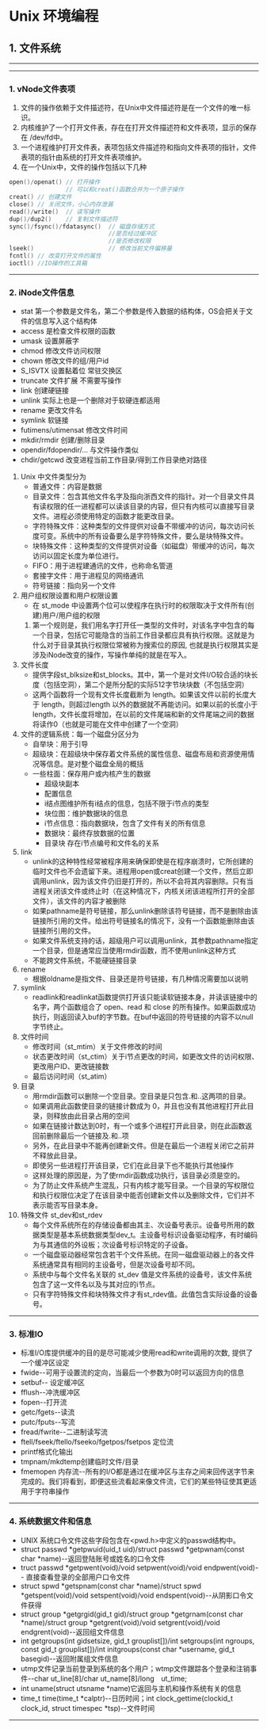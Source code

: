 # Unix 环境编程

## 1. 文件系统
---
---
### 1. vNode文件表项
1. 文件的操作依赖于文件描述符，在Unix中文件描述符是在一个文件的唯一标识。
2. 内核维护了一个打开文件表，存在在打开文件描述符和文件表项，显示的保存在 /dev/fd中。
3. 一个进程维护打开文件表，表项包括文件描述符和指向文件表项的指针，文件表项的指针由系统的打开文件表项维护。
4. 在一个Unix中，文件的操作包括以下几种
```c++
open()/openat() // 打开操作
                // 可以和creat()函数合并为一个原子操作
creat() // 创建文件
close() // 关闭文件，小心内存泄漏
read()/write()  // 读写操作
dup()/dup2()    // 复制文件描述符
sync()/fsync()/fdatasync()  // 磁盘存储方式
                            //是否经过缓冲区
                            //是否修改权限
lseek()                     // 修改当前文件偏移量
fcntl() // 改变打开文件的属性
ioctl() //IO操作的工具箱
```

---

### 2. iNode文件信息
- stat 第一个参数是文件名，第二个参数是传入数据的结构体，OS会把关于文件的信息写入这个结构体
- access 是检查文件权限的函数
- umask 设置屏蔽字
- chmod 修改文件访问权限
- chown 修改文件的组/用户id
- S_ISVTX 设置黏着位 常驻交换区
- truncate 文件扩展 不需要写操作
- link 创建硬链接
- unlink 实际上也是一个删除对于软硬连都适用
- rename 更改文件名
- symlink 软链接
- futimens/utimensat 修改文件时间
- mkdir/rmdir 创建/删除目录
- opendir/fdopendir/... 与文件操作类似
- chdir/getcwd 改变进程当前工作目录/得到工作目录绝对路径

1. Unix 中文件类型分为
    - 普通文件：内容是数据
    - 目录文件：包含其他文件名字及指向浙西文件的指针。对一个目录文件具有读权限的任一进程都可以读该目录的内容，但只有内核可以直接写目录文件。进程必须使用特定的函数才能更改目录。
    - 字符特殊文件：这种类型的文件提供对设备不带缓冲的访问，每次访问长度可变。系统中的所有设备要么是字符特殊文件，要么是块特殊文件。
    - 块特殊文件：这种类型的文件提供对设备（如磁盘）带缓冲的访问，每次访问以固定长度为单位进行。
    - FIFO：用于进程建通讯的文件，也称命名管道
    - 套接字文件：用于进程见的网络通讯
    - 符号链接：指向另一个文件
2. 用户组权限设置和用户权限设置
    - 在 st_mode 中设置两个位可以使程序在执行时的权限取决于文件所有(创建)用户/用户组的权限
    1. 第一个规则是，我们用名字打开任一类型的文件时，对该名字中包含的每一个目录，包括它可能隐含的当前工作目录都应具有执行权限。这就是为什么对于目录其执行权限位常被称为搜索位的原因, 也就是执行权限其实是涉及iNode改变的操作，写操作单纯的就是在写入。
3. 文件长度
    - 提供字段st_blksize和st_blocks。其中，第一个是对文件I/O较合适的块长度（包括空洞），第二个是所分配的实际512字节块块数（不包括空洞）
    - 这两个函数将一个现有文件长度截断为 length。如果该文件以前的长度大于 length，则超过length 以外的数据就不再能访问。如果以前的长度小于 length，文件长度将增加，在以前的文件尾端和新的文件尾端之间的数据将读作0（也就是可能在文件中创建了一个空洞）
3. 文件的逻辑系统：每一个磁盘分区分为
    - 自举块：用于引导
    - 超级块：在超级块中保存着文件系统的属性信息、磁盘布局和资源使用情况等信息。是对整个磁盘全局的概括
    - 一些柱面：保存用户或内核产生的数据
        - 超级块副本
        - 配置信息
        - i结点图维护所有i结点的信息，包括不限于i节点的类型
        - 块位图：维护数据块的信息
        - i节点信息：指向数据块，包含了文件有关的所有信息
        - 数据块：最终存放数据的位置
        - 目录块 存在i节点编号和文件名的关系
4. link
    - unlink的这种特性经常被程序用来确保即使是在程序崩溃时，它所创建的临时文件也不会遗留下来。进程用open或creat创建一个文件，然后立即调用unlink，因为该文件仍旧是打开的，所以不会将其内容删除。只有当进程关闭该文件或终止时（在这种情况下，内核关闭该进程所打开的全部文件），该文件的内容才被删除
    - 如果pathname是符号链接，那么unlink删除该符号链接，而不是删除由该链接所引用的文件。给出符号链接名的情况下，没有一个函数能删除由该链接所引用的文件。
    - 如果文件系统支持的话，超级用户可以调用unlink，其参数pathname指定一个目录，但是通常应当使用rmdir函数，而不使用unlink这种方式
    - 不能跨文件系统，不能硬链接目录
5. rename
    - 根据oldname是指文件、目录还是符号链接，有几种情况需要加以说明
6. symlink
    - readlink和readlinkat函数提供打开该只能读软链接本身，并读该链接中的名字，两个函数组合了 open、read 和 close 的所有操作。如果函数成功执行，则返回读入buf的字节数。在buf中返回的符号链接的内容不以null字节终止。
7. 文件时间
    - 修改时间（st_mtim）关于文件修改的时间
    - 状态更改时间（st_ctim）关于i节点更改的时间，如更改文件的访问权限、更改用户ID、更改链接数
    - 最后访问时间（st_atim）
8. 目录
    - 用rmdir函数可以删除一个空目录。空目录是只包含.和..这两项的目录。
    - 如果调用此函数使目录的链接计数成为 0，并且也没有其他进程打开此目录，则释放由此目录占用的空间
    - 如果在链接计数达到0时，有一个或多个进程打开此目录，则在此函数返回前删除最后一个链接及.和..项
    - 另外，在此目录中不能再创建新文件。但是在最后一个进程关闭它之前并不释放此目录。
    - 即使另一些进程打开该目录，它们在此目录下也不能执行其他操作
    - 这样处理的原因是，为了使rmdir函数成功执行，该目录必须是空的。
    - 为了防止文件系统产生混乱，只有内核才能写目录。一个目录的写权限位和执行权限位决定了在该目录中能否创建新文件以及删除文件，它们并不表示能否写目录本身。
9. 特殊文件 st_dev和st_rdev
    - 每个文件系统所在的存储设备都由其主、次设备号表示。设备号所用的数据类型是基本系统数据类型dev_t。主设备号标识设备驱动程序，有时编码为与其通信的外设板；次设备号标识特定的子设备。
    - 一个磁盘驱动器经常包含若干个文件系统。在同一磁盘驱动器上的各文件系统通常具有相同的主设备号，但是次设备号却不同。
    - 系统中与每个文件名关联的 st_dev 值是文件系统的设备号，该文件系统包含了这一文件名以及与其对应的i节点。
    - 只有字符特殊文件和块特殊文件才有st_rdev值。此值包含实际设备的设备号。
---

### 3. 标准IO
- 标准I/O库提供缓冲的目的是尽可能减少使用read和write调用的次数, 提供了一个缓冲区设定
- fwide--可用于设置流的定向，当最后一个参数为0时可以返回方向的信息
- setbuf-- 设定缓冲区
- fflush--冲洗缓冲区
- fopen--打开流
- getc/fgets--读流
- putc/fputs--写流
- fread/fwrite--二进制读写流
- ftell/fseek/ftello/fseeko/fgetpos/fsetpos 定位流
- printf格式化输出
- tmpnam/mkdtemp创建临时文件/目录
- fmemopen 内存流--所有的I/O都是通过在缓冲区与主存之间来回传送字节来完成的。我们将看到，即便这些流看起来像文件流，它们的某些特征使其更适用于字符串操作
---

### 4. 系统数据文件和信息
- UNIX 系统口令文件这些字段包含在<pwd.h>中定义的passwd结构中。
- struct passwd *getpwuid(uid_t uid)/struct passwd *getpwnam(const char *name)--返回登陆账号或姓名的口令文件
- truct passwd *getpwent(void)/void setpwent(void)/void endpwent(void)-- 直接查看登录的全部用户口令文件
- struct spwd *getspnam(const char *name)/struct spwd *getspent(void)/void setspent(void)/void endspent(void)--从阴影口令文件获得
- struct group *getgrgid(gid_t gid)/struct group *getgrnam(const char *name)/struct group *getgrent(void)/void setgrent(void)/void endgrent(void)--返回组文件信息
- int getgroups(int gidsetsize, gid_t grouplist[])/int setgroups(int ngroups, const gid_t grouplist[])/int initgroups(const char *username, gid_t basegid)--返回附属组文件信息
- utmp文件记录当前登录到系统的各个用户；wtmp文件跟踪各个登录和注销事件--char ut_line[8]/char ut_name[8]/long　ut_time;
- int uname(struct utsname *name)它返回与主机和操作系统有关的信息
- time_t time(time_t *calptr)--日历时间；int clock_gettime(clockid_t clock_id, struct timespec *tsp)--文件时间
---
